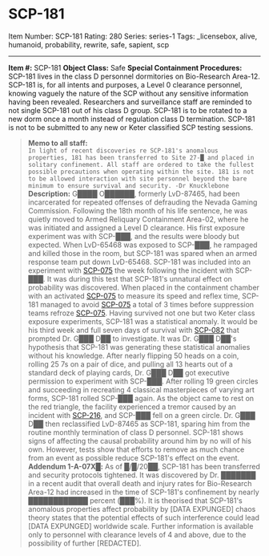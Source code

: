 # SCP-181
Item Number: SCP-181
Rating: 280
Series: series-1
Tags: _licensebox, alive, humanoid, probability, rewrite, safe, sapient, scp

---

**Item #:** SCP-181
**Object Class:** Safe
**Special Containment Procedures:** SCP-181 lives in the class D personnel dormitories on Bio-Research Area-12. SCP-181 is, for all intents and purposes, a Level 0 clearance personnel, knowing vaguely the nature of the SCP without any sensitive information having been revealed. Researchers and surveillance staff are reminded to not single SCP-181 out of his class D group. SCP-181 is to be rotated to a new dorm once a month instead of regulation class D termination. SCP-181 is not to be submitted to any new or Keter classified SCP testing sessions.
> **Memo to all staff:**  
>  `In light of recent discoveries re SCP-181's anomalous properties, 181 has been transferred to Site 27-█ and placed in solitary confinement. All staff are ordered to take the fullest possible precautions when operating within the site. 181 is not to be allowed interaction with site personnel beyond the bare minimum to ensure survival and security. -Dr Knucklebone`
**Description:** G████ O██████, formerly LvD-87465, had been incarcerated for repeated offenses of defrauding the Nevada Gaming Commission. Following the 18th month of his life sentence, he was quietly moved to Armed Reliquary Containment Area-02, where he was initiated and assigned a Level D clearance. His first exposure experiment was with SCP-███, and the results were bloody but expected. When LvD-65468 was exposed to SCP-███, he rampaged and killed those in the room, but SCP-181 was spared when an armed response team put down LvD-65468.
SCP-181 was included into an experiment with [SCP-075](/scp-075) the week following the incident with SCP-███. It was during this test that SCP-181's unnatural effect on probability was discovered. When placed in the containment chamber with an activated [SCP-075](/scp-075) to measure its speed and reflex time, SCP-181 managed to avoid [SCP-075](/scp-075) a total of 3 times before suppression teams refroze [SCP-075](/scp-075).
Having survived not one but two Keter class exposure experiments, SCP-181 was a statistical anomaly. It would be his third week and full seven days of survival with [SCP-082](/scp-082) that prompted Dr. G███ D██ to investigate.
It was Dr. G███ D██'s hypothesis that SCP-181 was generating these statistical anomalies without his knowledge. After nearly flipping 50 heads on a coin, rolling 25 7s on a pair of dice, and pulling all 13 hearts out of a standard deck of playing cards, Dr. G███ D██ got executive permission to experiment with SCP-███. After rolling 19 green circles and succeeding in recreating 4 classical masterpieces of varying art forms, SCP-181 rolled SCP-███ again. As the object came to rest on the red triangle, the facility experienced a tremor caused by an incident with [SCP-216](/scp-216), and SCP-███ fell on a green circle. Dr. G███ D██ then reclassified LvD-87465 as SCP-181, sparing him from the routine monthly termination of class D personnel.
SCP-181 shows signs of affecting the causal probability around him by no will of his own. However, tests show that efforts to remove as much chance from an event as possible reduce SCP-181's effect on the event.
**Addendum 1-A-07X█:** As of █/█/20██, SCP-181 has been transferred and security protocols tightened. It was discovered by Dr. ███████ in a recent audit that overall death and injury rates for Bio-Research Area-12 had increased in the time of SCP-181's confinement by nearly ████████████ percent (███%). It is theorised that SCP-181's anomalous properties affect probability by [DATA EXPUNGED] chaos theory states that the potential effects of such interference could lead [DATA EXPUNGED] worldwide scale. Further information is available only to personnel with clearance levels of 4 and above, due to the possibility of further [REDACTED].